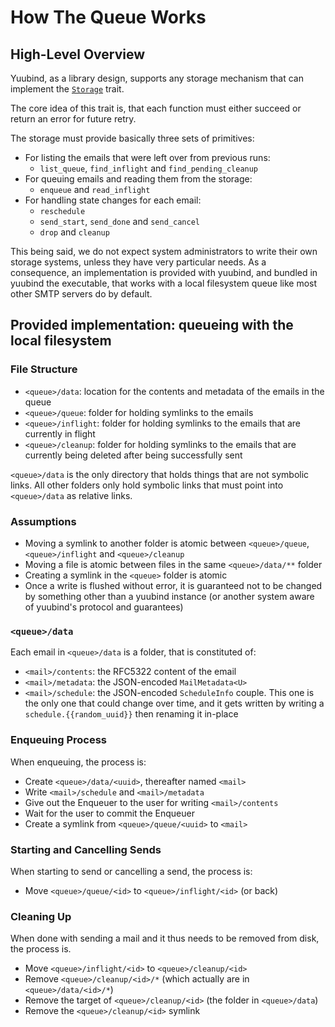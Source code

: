 # How The Queue Works

## High-Level Overview

Yuubind, as a library design, supports any storage mechanism that can
implement the
[`Storage`](https://ekleog.github.io/yuubind/dev-doc/smtp_queue/trait.Storage.html)
trait.

The core idea of this trait is, that each function must either
succeed or return an error for future retry.

The storage must provide basically three sets of primitives:
 - For listing the emails that were left over from previous runs:
    - `list_queue`, `find_inflight` and `find_pending_cleanup`
 - For queuing emails and reading them from the storage:
    - `enqueue` and `read_inflight`
 - For handling state changes for each email:
    - `reschedule`
    - `send_start`, `send_done` and `send_cancel`
    - `drop` and `cleanup`

This being said, we do not expect system administrators to write their
own storage systems, unless they have very particular needs. As a
consequence, an implementation is provided with yuubind, and bundled
in yuubind the executable, that works with a local filesystem queue
like most other SMTP servers do by default.

## Provided implementation: queueing with the local filesystem

### File Structure

 - `<queue>/data`: location for the contents and metadata of the
   emails in the queue
 - `<queue>/queue`: folder for holding symlinks to the emails
 - `<queue>/inflight`: folder for holding symlinks to the emails that
   are currently in flight
 - `<queue>/cleanup`: folder for holding symlinks to the emails that
   are currently being deleted after being successfully sent

`<queue>/data` is the only directory that holds things that are not
symbolic links. All other folders only hold symbolic links that must
point into `<queue>/data` as relative links.

### Assumptions

 - Moving a symlink to another folder is atomic between
   `<queue>/queue`, `<queue>/inflight` and `<queue>/cleanup`
 - Moving a file is atomic between files in the same `<queue>/data/**`
   folder
 - Creating a symlink in the `<queue>` folder is atomic
 - Once a write is flushed without error, it is guaranteed not to be
   changed by something other than a yuubind instance (or another
   system aware of yuubind's protocol and guarantees)

### `<queue>/data`

Each email in `<queue>/data` is a folder, that is constituted of:
 - `<mail>/contents`: the RFC5322 content of the email
 - `<mail>/metadata`: the JSON-encoded `MailMetadata<U>`
 - `<mail>/schedule`: the JSON-encoded `ScheduleInfo` couple. This one
   is the only one that could change over time, and it gets written by
   writing a `schedule.{{random_uuid}}` then renaming it in-place

### Enqueuing Process

When enqueuing, the process is:
 - Create `<queue>/data/<uuid>`, thereafter named `<mail>`
 - Write `<mail>/schedule` and `<mail>/metadata`
 - Give out the Enqueuer to the user for writing `<mail>/contents`
 - Wait for the user to commit the Enqueuer
 - Create a symlink from `<queue>/queue/<uuid>` to `<mail>`

### Starting and Cancelling Sends

When starting to send or cancelling a send, the process is:
 - Move `<queue>/queue/<id>` to `<queue>/inflight/<id>` (or back)

### Cleaning Up

When done with sending a mail and it thus needs to be removed from
disk, the process is.
 - Move `<queue>/inflight/<id>` to `<queue>/cleanup/<id>`
 - Remove `<queue>/cleanup/<id>/*` (which actually are in
   `<queue>/data/<id>/*`)
 - Remove the target of `<queue>/cleanup/<id>` (the folder in
   `<queue>/data`)
 - Remove the `<queue>/cleanup/<id>` symlink
